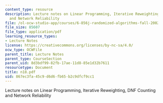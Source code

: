 ```yaml
---
content_type: resource
description: Lecture notes on Linear Programming, Iterative Reweighting, DNF Counting
  and Network Reliability
file: /ol-ocw-studio-app/courses/6-856j-randomized-algorithms-fall-2002/867ec3fa45c9d6d6fb65b2c9dfcf9cc1_n18.pdf
file_size: 85607
file_type: application/pdf
learning_resource_types:
- Lecture Notes
license: https://creativecommons.org/licenses/by-nc-sa/4.0/
ocw_type: OCWFile
parent_title: Lecture Notes
parent_type: CourseSection
parent_uid: 8d3bdf99-82fb-17ae-11d8-85e1d32b7611
resourcetype: Document
title: n18.pdf
uid: 867ec3fa-45c9-d6d6-fb65-b2c9dfcf9cc1
---
```

Lecture notes on Linear Programming, Iterative Reweighting, DNF Counting and Network Reliability